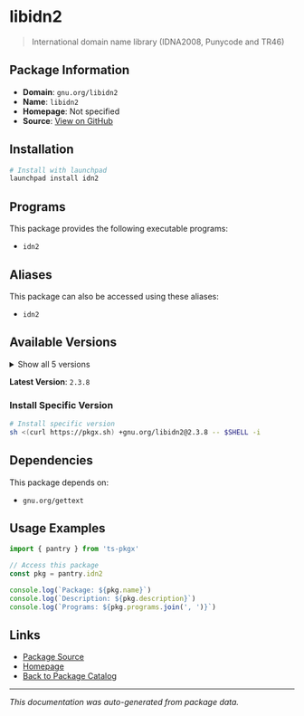 # libidn2

> International domain name library (IDNA2008, Punycode and TR46)

## Package Information

- **Domain**: `gnu.org/libidn2`
- **Name**: `libidn2`
- **Homepage**: Not specified
- **Source**: [View on GitHub](https://github.com/pkgxdev/pantry/tree/main/projects/gnu.org/libidn2/package.yml)

## Installation

```bash
# Install with launchpad
launchpad install idn2
```

## Programs

This package provides the following executable programs:

- `idn2`

## Aliases

This package can also be accessed using these aliases:

- `idn2`

## Available Versions

<details>
<summary>Show all 5 versions</summary>

- `2.3.8`, `2.3.7`, `2.3.6`, `2.3.5`, `2.3.4`

</details>

**Latest Version**: `2.3.8`

### Install Specific Version

```bash
# Install specific version
sh <(curl https://pkgx.sh) +gnu.org/libidn2@2.3.8 -- $SHELL -i
```

## Dependencies

This package depends on:

- `gnu.org/gettext`

## Usage Examples

```typescript
import { pantry } from 'ts-pkgx'

// Access this package
const pkg = pantry.idn2

console.log(`Package: ${pkg.name}`)
console.log(`Description: ${pkg.description}`)
console.log(`Programs: ${pkg.programs.join(', ')}`)
```

## Links

- [Package Source](https://github.com/pkgxdev/pantry/tree/main/projects/gnu.org/libidn2/package.yml)
- [Homepage](#)
- [Back to Package Catalog](../package-catalog.md)

---

*This documentation was auto-generated from package data.*
